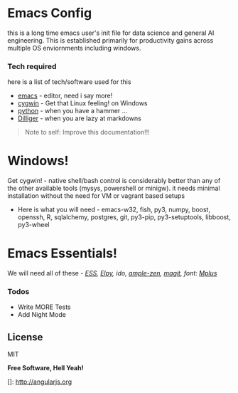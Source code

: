# Emacs Config

this is a long time emacs user's init file for data science and general AI engineering. This is established primarily for productivity gains across multiple OS enviornments including windows. 

### Tech required

here is a list of tech/software used for this

* [emacs](https://www.gnu.org/software/emacs/) - editor, need i say more!
* [cygwin](https://www.cygwin.com/) - Get that Linux feeling! on Windows
* [python](https://www.python.org/) - when you have a hammer ...
* [Dilliger][dill] - when you are lazy at markdowns 

> Note to self:
> Improve this documentation!!!

# Windows!
Get cygwin! - native shell/bash control is considerably better than any of the other available tools (mysys, powershell or minigw). it needs minimal installation without the need for VM or vagrant based setups
* Here is what you will need - emacs-w32, fish, py3, numpy, boost, openssh, R, sqlalchemy, postgres, git, py3-pip, py3-setuptools, libboost, py3-wheel

# Emacs Essentials!
We will need all of these - *[ESS][ess], [Elpy][elpy], ido, [ample-zen][amplezen], [magit][magit], font:  [Mplus]([mplus])* 

### Todos

 - Write MORE Tests
 - Add Night Mode

License
----

MIT


**Free Software, Hell Yeah!**

[//]: # (These are reference links used in the body of this note and get stripped out when the markdown processor does its job. There is no need to format nicely because it shouldn't be seen. Thanks SO - http://stackoverflow.com/questions/4823468/store-comments-in-markdown-syntax)


   [dill]: <https://github.com/joemccann/dillinger>
   [git-repo-url]: <https://github.com/joemccann/dillinger.git>
   [john gruber]: <http://daringfireball.net>
   [mplus]: <https://mplus-fonts.osdn.jp>
   [amplezen]: <https://github.com/mjwall/ample-zen>
   [df1]: <http://daringfireball.net/projects/markdown/>
   [elpy]: <https://github.com/jorgenschaefer/elpy>
   [ess]: <https://ess.r-project.org/>
   [Twitter Bootstrap]: <http://twitter.github.com/bootstrap/>
   [magit]: <https://magit.vc/>
   [@tjholowaychuk]: <http://twitter.com/tjholowaychuk>
   [express]: <http://expressjs.com>
   []: <http://angularjs.org>
